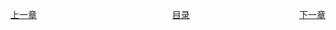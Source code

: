 <span style="float:left;display:inline-block;">[上一章](Day07.md)</span>
<span style="margin-left:43%">[目录](SUMMARY.md)</span>
<span style="float:right;">[下一章](Day09.md)</span>